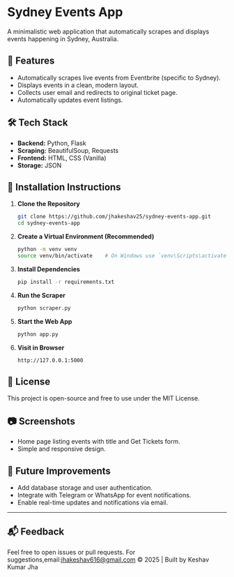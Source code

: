 # Sydney Events App
A minimalistic web application that automatically scrapes and displays events happening in Sydney, Australia.

## 🌟 Features

- Automatically scrapes live events from Eventbrite (specific to Sydney).
- Displays events in a clean, modern layout.
- Collects user email and redirects to original ticket page.
- Automatically updates event listings.

## 🛠️ Tech Stack

- **Backend:** Python, Flask
- **Scraping:** BeautifulSoup, Requests
- **Frontend:** HTML, CSS (Vanilla)
- **Storage:** JSON

## 🚀 Installation Instructions

1. **Clone the Repository**
   ```bash
   git clone https://github.com/jhakeshav25/sydney-events-app.git
   cd sydney-events-app
   ```

2. **Create a Virtual Environment (Recommended)**
   ```bash
   python -m venv venv
   source venv/bin/activate    # On Windows use `venv\Scripts\activate`
   ```

3. **Install Dependencies**
   ```bash
   pip install -r requirements.txt
   ```

4. **Run the Scraper**
   ```bash
   python scraper.py
   ```

5. **Start the Web App**
   ```bash
   python app.py
   ```

6. **Visit in Browser**
   ```
   http://127.0.0.1:5000
   ```

## 📄 License
This project is open-source and free to use under the MIT License.

## 📷 Screenshots
- Home page listing events with title and Get Tickets form.
- Simple and responsive design.

## 📩 Future Improvements
- Add database storage and user authentication.
- Integrate with Telegram or WhatsApp for event notifications.
- Enable real-time updates and notifications via email.
---
## 📬 Feedback
Feel free to open issues or pull requests. 
For suggestions,email:jhakeshav616@gmail.com
© 2025 | Built by Keshav Kumar Jha
